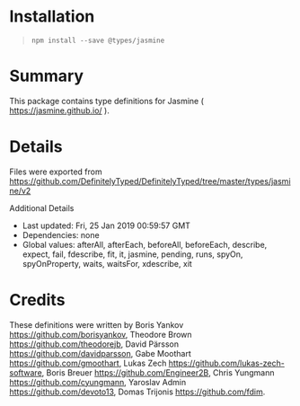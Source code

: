 # Installation
> `npm install --save @types/jasmine`

# Summary
This package contains type definitions for Jasmine ( https://jasmine.github.io/ ).

# Details
Files were exported from https://github.com/DefinitelyTyped/DefinitelyTyped/tree/master/types/jasmine/v2

Additional Details
 * Last updated: Fri, 25 Jan 2019 00:59:57 GMT
 * Dependencies: none
 * Global values: afterAll, afterEach, beforeAll, beforeEach, describe, expect, fail, fdescribe, fit, it, jasmine, pending, runs, spyOn, spyOnProperty, waits, waitsFor, xdescribe, xit

# Credits
These definitions were written by Boris Yankov <https://github.com/borisyankov>, Theodore Brown <https://github.com/theodorejb>, David Pärsson <https://github.com/davidparsson>, Gabe Moothart <https://github.com/gmoothart>, Lukas Zech <https://github.com/lukas-zech-software>, Boris Breuer <https://github.com/Engineer2B>, Chris Yungmann <https://github.com/cyungmann>, Yaroslav Admin <https://github.com/devoto13>, Domas Trijonis <https://github.com/fdim>.
